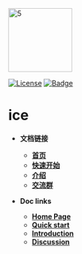 <img width="128" alt="5" src="https://user-images.githubusercontent.com/33447125/151098049-72aaf8d1-b759-4d84-bf6b-1a2260033582.png">


[![License](https://img.shields.io/badge/license-Apache%202-4EB1BA.svg)](https://www.apache.org/licenses/LICENSE-2.0.html)
[![Badge](https://img.shields.io/badge/link-ice--docs-brightgreen)](http://waitmoon.com/docs)

# ice

- **文档链接**
  - [**首页**](http://waitmoon.com/docs/#/)
  - [**快速开始**](http://waitmoon.com/docs/#/?id=ice使用)
  - [**介绍**](http://waitmoon.com/docs/#/?id=ice介绍)
  - [**交流群**](http://waitmoon.com/docs/#/?id=交流探讨)


- **Doc links**
  - [**Home Page**](http://waitmoon.com/docs/#/en/)
  - [**Quick start**](http://waitmoon.com/docs/#/en/?id=ice-use)
  - [**Introduction**](http://waitmoon.com/docs/#/en/?id=ice-introduction)
  - [**Discussion**](http://waitmoon.com/docs/#/en/?id=exchange-discussion)